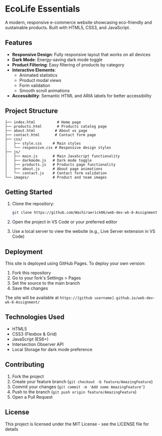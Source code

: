 # EcoLife Essentials

A modern, responsive e-commerce website showcasing eco-friendly and sustainable products. Built with HTML5, CSS3, and JavaScript.

## Features

- **Responsive Design**: Fully responsive layout that works on all devices
- **Dark Mode**: Energy-saving dark mode toggle
- **Product Filtering**: Easy filtering of products by category
- **Interactive Elements**: 
  - Animated statistics
  - Product modal views
  - Form validation
  - Smooth scroll animations
- **Accessibility**: Semantic HTML and ARIA labels for better accessibility

## Project Structure

```
├── index.html          # Home page
├── products.html       # Products catalog page
├── about.html         # About us page
├── contact.html       # Contact form page
├── css/
│   ├── style.css     # Main styles
│   └── responsive.css # Responsive design styles
├── js/
│   ├── main.js       # Main JavaScript functionality
│   ├── darkmode.js   # Dark mode toggle
│   ├── products.js   # Products page functionality
│   ├── about.js      # About page animations
│   └── contact.js    # Contact form validation
└── images/           # Product and team images
```

## Getting Started

1. Clone the repository:
   ```bash
   git clone https://github.com/Wachiraerick06/web-dev-wk-8-Assignment.git
   ```

2. Open the project in VS Code or your preferred editor

3. Use a local server to view the website (e.g., Live Server extension in VS Code)

## Deployment

This site is deployed using GitHub Pages. To deploy your own version:

1. Fork this repository
2. Go to your fork's Settings > Pages
3. Set the source to the main branch
4. Save the changes

The site will be available at `https://[github username].github.io/web-dev-wk-8-Assignment/`

## Technologies Used

- HTML5
- CSS3 (Flexbox & Grid)
- JavaScript (ES6+)
- Intersection Observer API
- Local Storage for dark mode preference

## Contributing

1. Fork the project
2. Create your feature branch (`git checkout -b feature/AmazingFeature`)
3. Commit your changes (`git commit -m 'Add some AmazingFeature'`)
4. Push to the branch (`git push origin feature/AmazingFeature`)
5. Open a Pull Request

## License

This project is licensed under the MIT License - see the LICENSE file for details